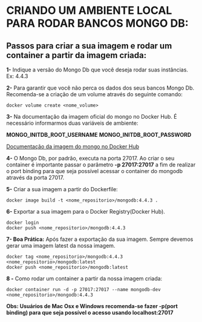 # CRIANDO UM AMBIENTE LOCAL PARA RODAR BANCOS MONGO DB:

## Passos para criar a sua imagem e rodar um container a partir da imagem criada:

**1-** Indique a versão do Mongo Db que você deseja rodar suas instâncias. Ex: 4.4.3

**2-** Para garantir que você não perca os dados dos seus bancos Mongo Db. Recomenda-se a criação de um volume através do seguinte comando:

```docker
docker volume create <nome_volume>

```
**3-** Na documentação da imagem oficial do mongo no Docker Hub. É necessário informarmos duas variáveis de ambiente:

**MONGO_INITDB_ROOT_USERNAME**
**MONGO_INITDB_ROOT_PASSWORD**

[Documentação da imagem do mongo no Docker Hub](https://hub.docker.com/_/mongo)

**4-** O Mongo Db, por padrão, executa na porta 27017. Ao criar o seu container é importante passar o parâmetro **-p 27017:27017** a fim de realizar o port binding para que seja possível acessar o container do mongodb através da porta 27017.

**5-** Criar a sua imagem a partir do Dockerfile:

```docker
docker image build -t <nome_repositorio>/mongodb:4.4.3 .

```

**6-** Exportar a sua imagem para o Docker Registry(Docker Hub).

```docker
docker login
docker push <nome_repositorio>/mongodb:4.4.3

```
**7- Boa Prática:** Após fazer a exportação da sua imagem. Sempre devemos gerar uma imagem latest da nossa imagem.

```docker
docker tag <nome_repositorio>/mongodb:4.4.3 <nome_repositorio>/mongodb:latest
docker push <nome_repositorio>/mongodb:latest
```

**8 -** Como rodar um container a partir da nossa imagem criada:

```docker
docker container run -d -p 27017:27017 --name mongodb-dev <nome_repositorio>/mongodb:4.4.3
```
**Obs: Usuários de Mac Osx e Windows recomenda-se fazer -p(port binding) para que seja possível o acesso usando localhost:27017**

